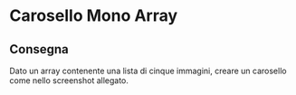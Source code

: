 Carosello Mono Array
===

## Consegna
Dato un array contenente una lista di cinque immagini, creare un carosello come nello screenshot allegato.

